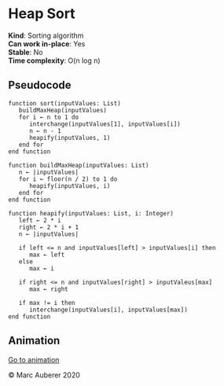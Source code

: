 # Heap Sort
**Kind**: Sorting algorithm <br>
**Can work in-place**: Yes <br>
**Stable**: No <br>
**Time complexity**: O(n log n)

## Pseudocode
```
function sort(inputValues: List)
   buildMaxHeap(inputValues)
   for i ← n to 1 do
      interchange(inputValues[1], inputValues[i])
      n ← n - 1
      heapify(inputValues, 1)
   end for
end function

function buildMaxHeap(inputValues: List)
   n ← |inputValues|
   for i ← floor(n / 2) to 1 do
      heapify(inputValues, i)
   end for
end function

function heapify(inputValues: List, i: Integer)
   left ← 2 * i
   right ← 2 * i + 1
   n ← |inputValues|

   if left <= n and inputValues[left] > inputValues[i] then
      max ← left
   else
      max ← i

   if right <= n and inputValues[right] > inputValeus[max]
      max ← right

   if max != i then
      interchange(inputValues[i], inputValues[max])
end function
```

## Animation
[Go to animation](https://www.toptal.com/developers/sorting-algorithms/heap-sort)

© Marc Auberer 2020
